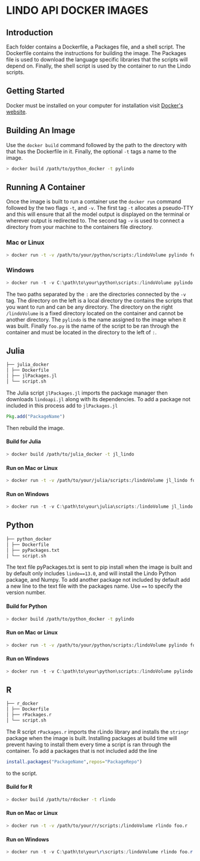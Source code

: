 ﻿# LINDO API DOCKER IMAGES


## Introduction
Each folder contains a Dockerfile, a Packages file, and a shell script. The Dockerfile contains the instructions for building the image. The Packages file is used to download the language specific libraries that the scripts will depend on. Finally, the shell script is used by the container to run the Lindo scripts.

##  Getting Started
Docker must be installed on your computer for installation 
visit [Docker's website](https://docs.docker.com/get-docker/).

## Building An Image

Use the `docker build` command followed by the path to the directory with that has the Dockerfile in it. Finally, the optional `-t` tags a name to the image.
```bash
> docker build /path/to/python_docker -t pylindo
```

## Running A Container 

Once the image is built to run a container use the `docker run` command followed by the two flags `-t`, and `-v`. The first tag `-t` allocates a pseudo-TTY and this will ensure that all the model output is displayed on the terminal or wherever output is redirected to. The second tag `-v` is used to connect a directory from your machine to the containers file directory. 

### Mac or Linux
``` bash
> docker run -t -v /path/to/your/python/scripts:/lindoVolume pylindo foo.py
```    

### Windows
``` powershell
> docker run -t -v C:\path\to\your\python\scripts:/lindoVolume pylindo foo.py
```    

The two paths separated by the `:` are the directories connected by the `-v` tag. The directory on the left is a local directory the contains the scripts that you want to run and can be any directory. The directory on the right `/lindoVolume` is a fixed directory located on the container and cannot be another directory. The `pylindo` is the name assigned to the image when it was built. Finally `foo.py` is the name of the script to be ran through the container and must be located in the directory to the left of `:`.

## Julia

``` bash
├── julia_docker
│ ├── Dockerfile
│ ├── jlPackages.jl
│ └── script.sh
```

The Julia script `jlPackages.jl` imports the package manager then downloads `lindoapi.jl` along with its dependencies. To add a package not included in this process add to `jlPackages.jl` 
```julia
Pkg.add("PackageName")
```
Then rebuild the image.

#### Build for Julia
```bash
> docker build /path/to/julia_docker -t jl_lindo
```

#### Run on Mac or Linux
``` bash
> docker run -t -v /path/to/your/julia/scripts:/lindoVolume jl_lindo foo.jl
```    

#### Run on Windows
``` powershell
> docker run -t -v C:\path\to\your\julia\scripts:/lindoVolume jl_lindo foo.jl
```  

## Python 

``` bash
├── python_docker
│ ├── Dockerfile
│ ├── pyPackages.txt
│ └── script.sh
```

The text file pyPackages.txt is sent to pip install when the image is built and by default only includes `lindo==13.0`, and will install the Lindo Python package, and Numpy. To add another package not included by default add a new line to the text file with the packages name. Use `==` to specify the version number.

#### Build for Python
```bash
> docker build /path/to/python_docker -t pylindo
```

#### Run on Mac or Linux
``` bash
> docker run -t -v /path/to/your/python/scripts:/lindoVolume pylindo foo.py
```    

#### Run on Windows
``` powershell
> docker run -t -v C:\path\to\your\python\scripts:/lindoVolume pylindo foo.py
```  

## R 

``` bash
├── r_docker
│ ├── Dockerfile
│ ├── rPackages.r
│ └── script.sh
```

The R script `rPackages.r` imports the rLindo library and installs the `stringr` package when the image is built. Installing packages at build time will prevent having to install them every time a script is ran through the container. To add a packages that is not included add the line
```R
install.packages("PackageName",repos="PackageRepo")
```
to the script.

#### Build for R
```bash
> docker build /path/to/rdocker -t rlindo
```

#### Run on Mac or Linux
``` bash
> docker run -t -v /path/to/your/r/scripts:/lindoVolume rlindo foo.r
```    

#### Run on Windows
``` powershell
> docker run -t -v C:\path\to\your\r\scripts:/lindoVolume rlindo foo.r
```  
